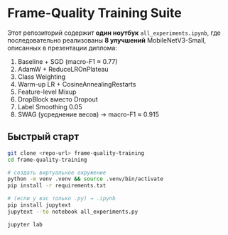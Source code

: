 # Frame-Quality Training Suite

Этот репозиторий содержит **один ноутбук** `all_experiments.ipynb`, где
последовательно реализованы **8 улучшений** MobileNetV3-Small,
описанных в презентации диплома:

1. Baseline + SGD (macro-F1 ≈ 0.77)  
2. AdamW + ReduceLROnPlateau  
3. Class Weighting  
4. Warm-up LR + CosineAnnealingRestarts  
5. Feature-level Mixup  
6. DropBlock вместо Dropout  
7. Label Smoothing 0.05  
8. SWAG (усреднение весов) → macro-F1 ≈ 0.915  

## Быстрый старт

```bash
git clone <repo-url> frame-quality-training
cd frame-quality-training

# создать виртуальное окружение
python -m venv .venv && source .venv/bin/activate
pip install -r requirements.txt

# (если у вас только .py) → .ipynb
pip install jupytext
jupytext --to notebook all_experiments.py

jupyter lab
